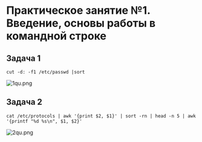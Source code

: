 # Практическое занятие №1. Введение, основы работы в командной строке


## Задача 1
```cut -d: -f1 /etc/passwd |sort```

![1qu.png](Photos/1qu.png)

## Задача 2
```cat /etc/protocols | awk '{print $2, $1}' | sort -rn | head -n 5 | awk '{printf "%d %s\n", $1, $2}'```

![2qu.png](Photos/2qu.png)
